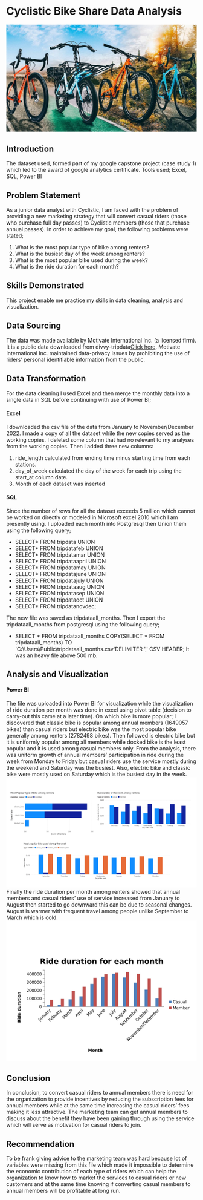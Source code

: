 # Cyclistic Bike Share Data Analysis

![](cyclistics.jpeg)

## Introduction
The dataset used, formed part of my google capstone project (case study 1) which led to the award of google analytics certificate.  Tools used; Excel, SQL, Power BI

## Problem Statement
As a junior data analyst with Cyclistic, I am faced with the problem of providing a new marketing strategy that will convert casual riders (those who purchase full day passes) to Cyclistic members (those that purchase annual passes). In order to achieve my goal, the following problems were stated;
1.	What is the most popular type of bike among renters?
2.	What is the busiest day of the week among renters?
3.	What is the most popular bike used during the week?
4.	What is the ride duration for each month?

## Skills Demonstrated
This project enable me practice my skills in data cleaning, analysis and visualization.

## Data Sourcing
The data was made available by Motivate International Inc. (a licensed firm). It is a public data downloaded from divvy-tripdata[Click here](https://divvy-tripdata.s3.amazonaws.com/index.html). 
Motivate International Inc. maintained data-privacy issues by prohibiting the use of riders’ personal identifiable information from the public. 

## Data Transformation
For the data cleaning I used Excel and then merge the monthly data into a single data in SQL before continuing with use of Power BI;
#### Excel
I downloaded the csv file of the data from January to November/December 2022.
I made a copy of all the dataset while the new copies served as the working copies.
I deleted some column that had no relevant to my analyses from the working copies. Then I added three new columns: 
1.	ride_length calculated from ending time minus starting time from each stations.
2.	day_of_week calculated the day of the week for each trip using the start_at column date.
3.	Month of each dataset was inserted

#### SQL
Since the number of rows for all the dataset exceeds 5 million which cannot be worked on directly or modeled in Microsoft excel 2010 which I am presently using. I uploaded each month into Postgresql then Union them using the following query; 
- SELECT* FROM tripdata
UNION
- SELECT* FROM tripdatafeb
UNION
- SELECT* FROM tripdatamar
UNION
- SELECT* FROM tripdataapril
UNION
- SELECT* FROM tripdatamay
UNION
- SELECT* FROM tripdatajune
UNION
- SELECT* FROM tripdatajuly
UNION
- SELECT* FROM tripdataaug
UNION
- SELECT* FROM tripdatasep
UNION
- SELECT* FROM tripdataoct
UNION
- SELECT* FROM tripdatanovdec;

The new file was saved as tripdataall_months.
Then I export the tripdataall_months from postgresql using the following query;
- SELECT * FROM tripdataall_months
COPY(SELECT * FROM tripdataall_months) TO 
'C:\Users\Public\tripdataall_months.csv'DELIMITER ',' CSV HEADER;
It was an heavy file above 500 mb.

## Analysis and Visualization
#### Power BI
The file was uploaded into Power BI for visualization while the visualization of ride duration per month was done in excel using pivot table (decision to carry-out this came at a later time).
On which bike is more popular; I discovered that classic bike is popular among annual members (1649057 bikes) than casual riders but electric bike was the most popular bike generally among renters (2782498 bikes). Then followed is electric bike but it is uniformly popular among all members while docked bike is the least popular and it is used among casual members only.
From the analysis, there was uniform growth of annual members’ participation in ride during the week from Monday to Friday but casual riders use the service mostly during the weekend and Saturday was the busiest. 
Also, electric bike and classic bike were mostly used on Saturday which is the busiest day in the week.
![](Capstone_project_graph_one.jpg)
Finally the ride duration per month among renters showed that annual members and casual riders’ use of service increased from January to August then started to go downward this can be due to seasonal changes. August is warmer with frequent travel among people unlike September to March which is cold.
![](ride_each_month.jpg)
## Conclusion 
In conclusion, to convert casual riders to annual members there is need for the organization to provide incentives by reducing the subscription fees for annual members while at the same time increasing the casual riders’ fees making it less attractive.
The marketing team can get annual members to discuss about the benefit they have been gaining through using the service which will serve as motivation for casual riders to join.
## Recommendation
To be frank giving advice to the marketing team was hard because lot of variables were missing from this file which made it impossible to determine the economic contribution of each type of riders which can help the organization to know how to market the services to casual riders or new customers and at the same time knowing if converting casual members to annual members will be profitable at long run.
 

